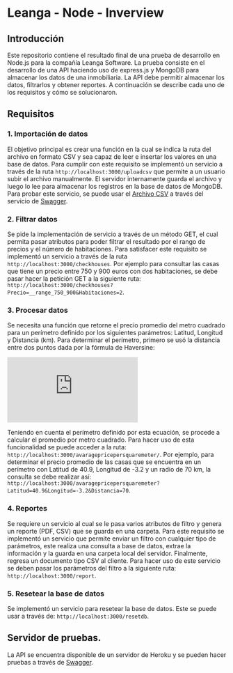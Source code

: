 
# Leanga - Node - Inverview
## Introducción

Este repositorio contiene el resultado final de una prueba de desarrollo en Node.js para la compañía Leanga Software. La prueba consiste en el desarrollo de una API haciendo uso de express.js y MongoDB para almacenar los datos de una inmobiliaria. La API debe permitir almacenar los datos, filtrarlos y obtener reportes. A continuación se describe cada uno de los requisitos y cómo se solucionaron. 

## Requisitos
### 1. Importación de datos
El objetivo principal es crear una función en la cual se indica la ruta del archivo en formato CSV  y sea capaz de leer e insertar los valores en una base de datos. Para cumplir con este requisito se implementó un servicio a través de la ruta `http://localhost:3000/uploadcsv` que permite a un usuario subir el archivo manualmente. El servidor internamente guarda  el archivo y luego lo lee para almacenar los registros en la base de datos de MongoDB. Para probar este servicio, se puede usar el [Archivo CSV](https://gist.github.com/leifermendez/627650290d3edaeb420eef50395da73f) a través del servicio de [Swagger](https://mighty-brushlands-63729.herokuapp.com/api-docs).

### 2. Filtrar datos
Se pide la implementación de servicio a través de un método GET,  el cual permita pasar atributos para poder filtrar el resultado por el rango de precios y el número de habitaciones. Para satisfacer este requisito se implementó un servicio a través de la ruta `http://localhost:3000/checkhouses`. Por ejemplo para consultar las casas que tiene un precio entre 750 y 900 euros con dos habitaciones, se debe pasar hacer la petición GET a la siguiente ruta: `http://localhost:3000/checkhouses?Precio=__range_750_900&Habitaciones=2`.

### 3. Procesar datos
Se necesita una función que retorne el precio promedio del metro cuadrado para un perímetro definido por los siguientes parámetros: Latitud, Longitud y Distancia (km). Para determinar el perímetro, primero se usó la distancia entre dos puntos dada por la fórmula de Haversine: 

![D(x, y) = 2\arcsin\sqrt{\sin^2((x_1 - y_1) / 2) + \cos(x_1)\cos(y_1)\sin^2((x_2 - y_2) / 2)}.](http://www.sciweavers.org/tex2img.php?eq=1%2Bsin%28mc%5E2%29&bc=White&fc=Black&im=jpg&fs=12&ff=arev&edit=)

Teniendo en cuenta el perímetro definido por esta ecuación, se procede a calcular el promedio por metro cuadrado. Para hacer uso de esta funcionalidad se puede acceder a la ruta: `http://localhost:3000/avaragepricepersquaremeter/`. Por ejemplo, para determinar el precio promedio de las casas que se  encuentra en un perímetro con Latitud de 40.9, Longitud de -3.2 y un radio de 70 km, la consulta se debe realizar así: `http://localhost:3000/avaragepricepersquaremeter?Latitud=40.9&Longitud=-3.2&Distancia=70`.

### 4. Reportes
Se requiere un servicio al cual se le pasa varios atributos de filtro y genera un reporte (PDF, CSV) que se guarda en una carpeta. Para este requisito se implementó un servicio que permite enviar un filtro con cualquier tipo de parámetros, este realiza una consulta a base de datos, extrae la información y la guarda en una carpeta local del servidor. Finalmente, regresa un documento tipo CSV al cliente. Para hacer uso de este servicio se deben pasar los parámetros del filtro a la siguiente ruta: `http://localhost:3000/report`.

### 5. Resetear la base de datos

Se implementó un servicio para resetear la base de datos. Este se puede usar a través de: `http://localhost:3000/resetdb`.

## Servidor de pruebas.

La API se encuentra disponible de un servidor de Heroku y se pueden hacer pruebas a través de [Swagger](https://mighty-brushlands-63729.herokuapp.com/api-docs).
